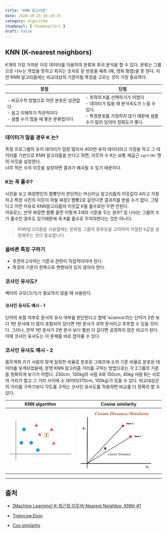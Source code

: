 ```yaml
---
title: "KNN 알고리즘"
date: 2020-10-25 16:10:35
category: algorithm
thumbnail: { thumbnailSrc }
draft: false
---
```


## KNN (K-nearest neighbors)

K개의 가장 가까운 이웃 데이터를 이용하여 분류와 회귀 분석을 할 수 있다. 분류는 그룹으로 나누는 작업을 뜻하고 회귀는 숫자로 된 반응을 예측 (예, 영화 평점)을 뜻 한다. 이런 KNN 알고리즘에는 비교대상의 기준이될 특징을 고르는 것이 가장 중요하다.

<table>
  <thead>
    <tr>
      <th width="50%">장점</th>
      <th width="50%">단점</th>
    </tr>
  </thead>
  <tbody>
    <tr>
      <td>
        <div>
          - 비모수적 방법으로 어떤 분포든 상관없다<br/>
          - 쉽고 이해하기 직관적이다<br/>
          - 샘플 수가 많을 때 좋은 분류법이다.
        </div>
      </td>
      <td>
        <div>
          - 최적의 K를 선택하기가 어렵다<br/>
          - 데이터가 많을 때 분석속도가 느릴 수 있다.<br/>
          - 특정분포를 가정하지 않기 때문에 샘플 수가 많이 있어야 정확도가 좋다.
        </div>
      </td>
    </tr>
  </tbody>
</table>

### 데이터가 많을 경우 K 는?

특정 프로그램의 유저 데이터가 엄청 많아서 400만 유저 데이터라고 가정을 하고 그 데이터를 기반으로 KNN 알고리즘을 쓴다고 하면, 이웃의 수 K는 보통 제곱근 `sqrt(N)` 명의 이웃을 설정한다.<br/>
너무 적은 수의 이웃을 설정하면 결과가 왜곡될 수 있기 때문이다.

### K는 꼭 홀수?

사진을 보고 짜장면인지 짬뽕인지 판단하는 머신러닝 알고리즘의 이웃값이 4라고 가정하고 특정 사진의 이웃이 하필 짜장2 짬뽕2로 갈린다면 결과치를 받을 수가 없다. 그렇다고 이런 이유로 KNN알고리즘의 이웃값 K를 홀수로만 두면 안된다.<br/>
이유로는, 만약 짜장면 짬뽕 울면 이렇게 3개의 기준을 두는 경우? 등 나뉘는 그룹의 수가 홀수인 경우도 있기때문에 꼭 K를 홀수로 두어야한다는 것은 아니다.

> KNN알고리즘을 사용할때는 분류될 그룹의 종류등을 고려하여 적절한 k값을 설정해주는 것이 중요합니다.

### 올바른 특징 구하기

- 추천하고자하는 기준과 관련이 직접적이어야 한다.
- 특징의 기준이 한쪽으로 편향되어 있지 않아야 한다.

### 코사인 유사도?

벡터의 규모(크기)가 중요하지 않을 때 사용된다.

#### 코사인 유사도 예시 - 1
단어의 포함 여부로 문서의 유사 여부를 판단한다고 할때 ‘science’라는 단어가 2번 보다 1번 문서에 더 많이 포함되어 있다면 1번 문서가 과학 문서라고 추측할 수 있을 것이다. 그러나, 만약 1번 문서가 2번 문서 보다 훨씬 더 길다면 공정하지 않은 비교가 된다. 이때 코사인 유사도는 이 문제를 바로 잡아줄 수 있다.

### 코사인 유사도 예시 - 2
몸무게와 키가 사람의 맞게 일정한 비율로 분포된 그래프에 소의 기준 비율로 분포된 데이터를 넣게되었을때, 분명 KNN 알고리즘 거리를 구하는 방법으로는 각 2그룹의 기준을 정확하게 보기가 어렵다. 230cm, 130kg의 사람 A와 150cm, 40kg 사람 B는 서로의 거리가 멀고 그 거리 사이에 소 데이터(170cm, 100kg)가 있을 수 있다. 비교대상군의 거리를 구하기보다 각도를 구하는 코사인 유사도를 적용하면 비교를 더 정확히 할 수 있다.

|KNN algorithm|Cosine similarity|
|:-:|:-:|
|![](./images/KNN.png)|![](./images/cos-similarity.png)|

--------

## 출처

- [[Machine Learning] K-최근접 이웃(K-Nearest Neighbor, KNN) #1](https://analysts.tistory.com/5)

- [Tigercow.Door](https://doorbw.tistory.com/175 )

- [Cos similarity](https://velog.io/@crescent702/cos-similarity)